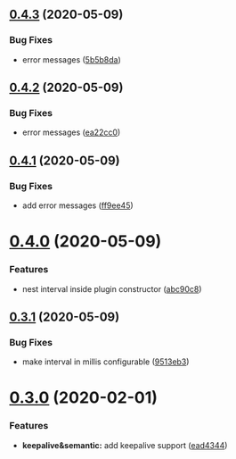 ## [0.4.3](https://github.com/yarinvak/graphql-vision-plugin/compare/v0.4.2...v0.4.3) (2020-05-09)


### Bug Fixes

* error messages ([5b5b8da](https://github.com/yarinvak/graphql-vision-plugin/commit/5b5b8da804f77ca4e4d08bbb636e905b637a7311))

## [0.4.2](https://github.com/yarinvak/graphql-vision-plugin/compare/v0.4.1...v0.4.2) (2020-05-09)


### Bug Fixes

* error messages ([ea22cc0](https://github.com/yarinvak/graphql-vision-plugin/commit/ea22cc0bfa4158346cbe516c686f66c00a752548))

## [0.4.1](https://github.com/yarinvak/graphql-vision-plugin/compare/v0.4.0...v0.4.1) (2020-05-09)


### Bug Fixes

* add error messages ([ff9ee45](https://github.com/yarinvak/graphql-vision-plugin/commit/ff9ee45d3dc562af07b277dadb2df0681ea295e8))

# [0.4.0](https://github.com/yarinvak/graphql-vision-plugin/compare/v0.3.1...v0.4.0) (2020-05-09)


### Features

* nest interval inside plugin constructor ([abc90c8](https://github.com/yarinvak/graphql-vision-plugin/commit/abc90c8139e33fa40d0bf5c3deafbf02c4657134))

## [0.3.1](https://github.com/yarinvak/graphql-vision-plugin/compare/v0.3.0...v0.3.1) (2020-05-09)


### Bug Fixes

* make interval in millis configurable ([9513eb3](https://github.com/yarinvak/graphql-vision-plugin/commit/9513eb312560d4a8a03d45be7d405942c7e6229a))

# [0.3.0](https://github.com/yarinvak/graphql-vision-plugin/compare/v0.2.0...v0.3.0) (2020-02-01)


### Features

* **keepalive&semantic:** add keepalive support ([ead4344](https://github.com/yarinvak/graphql-vision-plugin/commit/ead434489116c8c0e4c08481557a696fdf106ed9))
